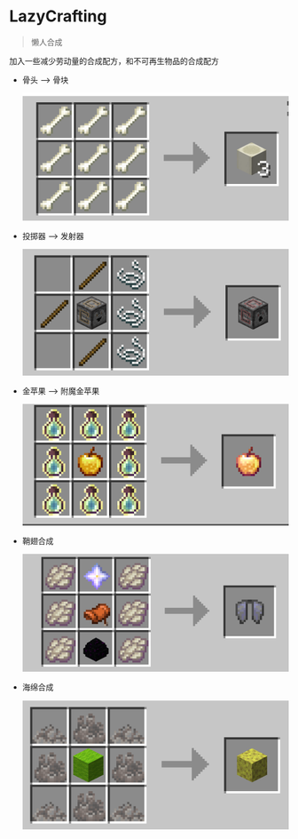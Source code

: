# LazyCrafting

> 懒人合成

加入一些减少劳动量的合成配方，和不可再生物品的合成配方

- 骨头 --> 骨块

  ![](../assets/img/LazyCrafting/BoneToBlock.png)

- 投掷器 --> 发射器

  ![](../assets/img/LazyCrafting/DropperToDispenser.png)

- 金苹果 --> 附魔金苹果

  ![](../assets/img/LazyCrafting/EnchantedGoldenApple.png)

- 鞘翅合成

  ![](../assets/img/LazyCrafting/Elytra.png)

- 海绵合成

  ![](../assets/img/LazyCrafting/Sponge.png)